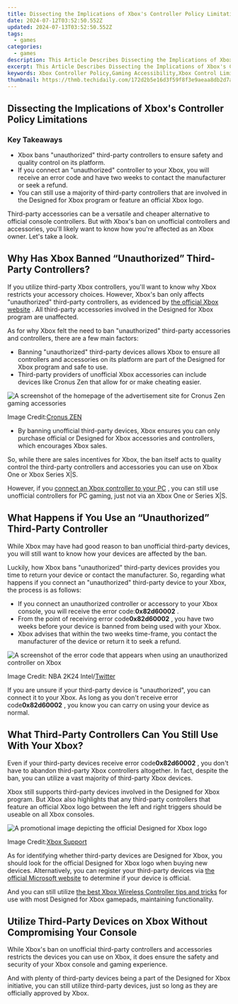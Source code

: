 ```yaml
---
title: Dissecting the Implications of Xbox's Controller Policy Limitations
date: 2024-07-12T03:52:50.552Z
updated: 2024-07-13T03:52:50.552Z
tags:
  - games
categories:
  - games
description: This Article Describes Dissecting the Implications of Xbox's Controller Policy Limitations
excerpt: This Article Describes Dissecting the Implications of Xbox's Controller Policy Limitations
keywords: Xbox Controller Policy,Gaming Accessibility,Xbox Control Limitations,Gamers' Rights Advocacy,Xbox Accessory Policy Review,Disability in Gaming Advocacy,Xbox Controller Distribution Guidelines
thumbnail: https://thmb.techidaily.com/172d2b5e16d3f59f8f3e9aeaa8db2d7a1dcd42c1282454326ca1c10c6fe01b75.jpg
---
```


## Dissecting the Implications of Xbox's Controller Policy Limitations

### Key Takeaways

* Xbox bans "unauthorized" third-party controllers to ensure safety and quality control on its platform.
* If you connect an "unauthorized" controller to your Xbox, you will receive an error code and have two weeks to contact the manufacturer or seek a refund.
* You can still use a majority of third-party controllers that are involved in the Designed for Xbox program or feature an official Xbox logo.

 Third-party accessories can be a versatile and cheaper alternative to official console controllers. But with Xbox's ban on unofficial controllers and accessories, you'll likely want to know how you're affected as an Xbox owner. Let's take a look.

## Why Has Xbox Banned “Unauthorized” Third-Party Controllers?

 If you utilize third-party Xbox controllers, you'll want to know why Xbox restricts your accessory choices. However, Xbox's ban only affects "unauthorized" third-party controllers, as evidenced by [the official Xbox website](https://support.xbox.com/en-US/help/errors/error-code-0x82d60002) . All third-party accessories involved in the Designed for Xbox program are unaffected.

 As for why Xbox felt the need to ban "unauthorized" third-party accessories and controllers, there are a few main factors:

* Banning "unauthorized" third-party devices allows Xbox to ensure all controllers and accessories on its platform are part of the Designed for Xbox program and safe to use.
* Third-party providers of unofficial Xbox accessories can include devices like Cronus Zen that allow for or make cheating easier.

![A screenshot of the homepage of the advertisement site for Cronus Zen gaming accessories](https://static1.makeuseofimages.com/wordpress/wp-content/uploads/2023/11/screenshot-3186.jpg)

 Image Credit:[Cronus ZEN](https://www.cronusmax.com/)

* By banning unofficial third-party devices, Xbox ensures you can only purchase official or Designed for Xbox accessories and controllers, which encourages Xbox sales.

 So, while there are sales incentives for Xbox, the ban itself acts to quality control the third-party controllers and accessories you can use on Xbox One or Xbox Series X|S.

 However, if you [connect an Xbox controller to your PC](https://www.makeuseof.com/tag/connect-xbox-one-controller-pc/) , you can still use unofficial controllers for PC gaming, just not via an Xbox One or Series X|S.

## What Happens if You Use an “Unauthorized” Third-Party Controller

 While Xbox may have had good reason to ban unofficial third-party devices, you will still want to know how your devices are affected by the ban.

 Luckily, how Xbox bans "unauthorized" third-party devices provides you time to return your device or contact the manufacturer. So, regarding what happens if you connect an "unauthorized" third-party device to your Xbox, the process is as follows:

* If you connect an unauthorized controller or accessory to your Xbox console, you will receive the error code:**0x82d60002** .
* From the point of receiving error code**0x82d60002** , you have two weeks before your device is banned from being used with your Xbox.
* Xbox advises that within the two weeks time-frame, you contact the manufacturer of the device or return it to seek a refund.

![A screenshot of the error code that appears when using an unauthorized controller on Xbox](https://static1.makeuseofimages.com/wordpress/wp-content/uploads/2023/11/f9pkrwrwkaai38k.jpg)

 Image Credit: NBA 2K24 Intel/[Twitter](https://twitter.com/2KIntel/status/1718796468692173155)

 If you are unsure if your third-party device is "unauthorized", you can connect it to your Xbox. As long as you don't receive error code**0x82d60002** , you know you can carry on using your device as normal.

## What Third-Party Controllers Can You Still Use With Your Xbox?

 Even if your third-party devices receive error code**0x82d60002** , you don't have to abandon third-party Xbox controllers altogether. In fact, despite the ban, you can utilize a vast majority of third-party Xbox devices.

 Xbox still supports third-party devices involved in the Designed for Xbox program. But Xbox also highlights that any third-party controllers that feature an official Xbox logo between the left and right triggers should be useable on all Xbox consoles.

![A promotional image depicting the official Designed for Xbox logo](https://static1.makeuseofimages.com/wordpress/wp-content/uploads/2023/11/fee9ee19-f623-4657-8a69-84ee242eddb2.jpg)

 Image Credit:[Xbox Support](https://support.xbox.com/en-US/help/errors/error-code-0x82d60002)

 As for identifying whether third-party devices are Designed for Xbox, you should look for the official Designed for Xbox logo when buying new devices. Alternatively, you can register your third-party devices via [the official Microsoft website](https://account.microsoft.com/devices?) to determine if your device is official.

 And you can still utilize [the best Xbox Wireless Controller tips and tricks](https://www.makeuseof.com/essential-xbox-controller-tips/) for use with most Designed for Xbox gamepads, maintaining functionality.

## Utilize Third-Party Devices on Xbox Without Compromising Your Console

 While Xbox's ban on unofficial third-party controllers and accessories restricts the devices you can use on Xbox, it does ensure the safety and security of your Xbox console and gaming experience.

 And with plenty of third-party devices being a part of the Designed for Xbox initiative, you can still utilize third-party devices, just so long as they are officially approved by Xbox.


<ins class="adsbygoogle"
     style="display:block"
     data-ad-format="autorelaxed"
     data-ad-client="ca-pub-7571918770474297"
     data-ad-slot="1223367746"></ins>



<ins class="adsbygoogle"
     style="display:block"
     data-ad-client="ca-pub-7571918770474297"
     data-ad-slot="8358498916"
     data-ad-format="auto"
     data-full-width-responsive="true"></ins>




